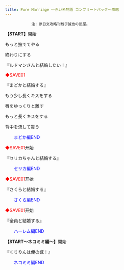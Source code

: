```yaml
---
title: Pure Marriage ～赤い糸物語 コンプリートパック～攻略
---
```


                注：原日文攻略刊载于誠也の部屋。



<strong>【START】</strong>開始

もっと撫でてやる

終わりにする

『ルドマンさんと結婚したい！』



<font color="#fa0000">◆SAVE01</font>

『まどかと結婚する』

もう少し長くキスをする

唇をゆっくりと離す

もっと長くキスをする

背中を流して貰う

<font color="#0000ff">　　まどか編END</font>



<font color="#fa0000">◆SAVE01</font>开始

『セリカちゃんと結婚する』

<font color="#0000ff">　　セリカ編END</font>



<font color="#fa0000">◆SAVE01</font>开始

『さくらと結婚する』

<font color="#0000ff">　　さくら編END</font>



<font color="#fa0000">◆SAVE01</font>开始

『全員と結婚する』

<font color="#0000ff">　　ハーレム編END</font>



<strong>【START～ネコミミ編～】</strong>開始

『くりりんは俺の嫁！』

<font color="#0000ff">　　ネコミミ編END</font>


              
